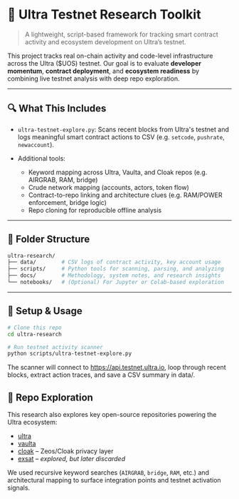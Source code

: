 # 🧪 Ultra Testnet Research Toolkit
> A lightweight, script-based framework for tracking smart contract activity and ecosystem development on Ultra’s testnet.

This project tracks real on-chain activity and code-level infrastructure across the Ultra ($UOS) testnet. Our goal is to evaluate **developer momentum**, **contract deployment**, and **ecosystem readiness** by combining live testnet analysis with deep repo exploration.

---

## 🔍 What This Includes

- `ultra-testnet-explore.py`: Scans recent blocks from Ultra's testnet and logs meaningful smart contract actions to CSV (e.g. `setcode`, `pushrate`, `newaccount`).

- Additional tools:
  - Keyword mapping across Ultra, Vaulta, and Cloak repos (e.g. AIRGRAB, RAM, bridge)
  - Crude network mapping (accounts, actors, token flow)
  - Contract-to-repo linking and architecture clues (e.g. RAM/POWER enforcement, bridge logic)
  - Repo cloning for reproducible offline analysis

---

## 📁 Folder Structure

```bash
ultra-research/
├── data/        # CSV logs of contract activity, key account usage
├── scripts/     # Python tools for scanning, parsing, and analyzing
├── docs/        # Methodology, system notes, and research insights
└── notebooks/   # (Optional) For Jupyter or Colab-based exploration
```
--- 

## 🔧 Setup & Usage

```bash
# Clone this repo
cd ultra-research

# Run testnet activity scanner
python scripts/ultra-testnet-explore.py
```
The scanner will connect to https://api.testnet.ultra.io, loop through recent blocks, extract action traces, and save a CSV summary in data/.


## 🧠 Repo Exploration
This research also explores key open-source repositories powering the Ultra ecosystem:

- [ultra](https://github.com/ultra-io)
- [vaulta](https://github.com/VaultaHQ)
- [cloak](https://github.com/mschoenebeck/zeos-caterpillar) – Zeos/Cloak privacy layer
- [exsat](https://github.com/ExSat-io) – *explored, but later discarded*


We used recursive keyword searches (`AIRGRAB`, `bridge`, `RAM`, etc.) and architectural mapping to surface integration points and testnet activation signals.
